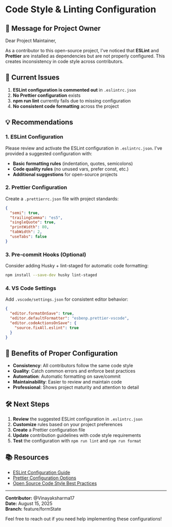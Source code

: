 # Code Style & Linting Configuration

## 📝 Message for Project Owner

Dear Project Maintainer,

As a contributor to this open-source project, I've noticed that **ESLint** and **Prettier** are installed as dependencies but are not properly configured. This creates inconsistency in code style across contributors.

## 🚨 Current Issues

1. **ESLint configuration is commented out** in `.eslintrc.json`
2. **No Prettier configuration** exists
3. **npm run lint** currently fails due to missing configuration
4. **No consistent code formatting** across the project

## 💡 Recommendations

### 1. ESLint Configuration
Please review and activate the ESLint configuration in `.eslintrc.json`. I've provided a suggested configuration with:
- **Basic formatting rules** (indentation, quotes, semicolons)
- **Code quality rules** (no unused vars, prefer const, etc.)
- **Additional suggestions** for open-source projects

### 2. Prettier Configuration
Create a `.prettierrc.json` file with project standards:

```json
{
  "semi": true,
  "trailingComma": "es5",
  "singleQuote": true,
  "printWidth": 80,
  "tabWidth": 2,
  "useTabs": false
}
```

### 3. Pre-commit Hooks (Optional)
Consider adding Husky + lint-staged for automatic code formatting:

```bash
npm install --save-dev husky lint-staged
```

### 4. VS Code Settings
Add `.vscode/settings.json` for consistent editor behavior:

```json
{
  "editor.formatOnSave": true,
  "editor.defaultFormatter": "esbenp.prettier-vscode",
  "editor.codeActionsOnSave": {
    "source.fixAll.eslint": true
  }
}
```

## 🎯 Benefits of Proper Configuration

- **Consistency**: All contributors follow the same code style
- **Quality**: Catch common errors and enforce best practices
- **Automation**: Automatic formatting on save/commit
- **Maintainability**: Easier to review and maintain code
- **Professional**: Shows project maturity and attention to detail

## 🛠️ Next Steps

1. **Review** the suggested ESLint configuration in `.eslintrc.json`
2. **Customize** rules based on your project preferences
3. **Create** a Prettier configuration file
4. **Update** contribution guidelines with code style requirements
5. **Test** the configuration with `npm run lint` and `npm run format`

## 📚 Resources

- [ESLint Configuration Guide](https://eslint.org/docs/user-guide/configuring/)
- [Prettier Configuration Options](https://prettier.io/docs/en/configuration.html)
- [Open Source Code Style Best Practices](https://google.github.io/styleguide/)

---

**Contributor:** @Vinayaksharma17  
**Date:** August 15, 2025  
**Branch:** feature/formState

Feel free to reach out if you need help implementing these configurations!
